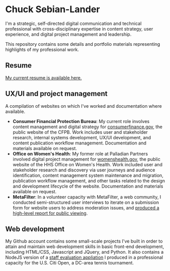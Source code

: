 # Chuck Sebian-Lander
I'm a strategic, self-directed digital communication and technical professional with cross-disciplinary expertise in content strategy, user experience, and digital project management and leadership.

This repository contains some details and portfolio materials representing highlights of my professional work.

## Resume
[My current resume is available here.](https://github.com/csebianlander/csl-portfolio/blob/main/Resume%20-%20Sebian-Lander%2C%20Chuck.pdf)

## UX/UI and project management
A compilation of websites on which I've worked and documentation where available.

- **Consumer Financial Protection Bureau**: My current role involves content management and digital strategy for [consumerfinance.gov](https://www.consumerfinance.gov), the public website of the CFPB. Work includes user and stakeholder research, internal systems development, UX/UI development, and content publication workflow management. Documentation and materials available on request.
- **Office on Women's Health**: My former role at Palladian Partners involved digital project management for [womenshealth.gov](https://www.womenshealth.gov), the public website of the HHS Office on Women's Health. Work included user and stakeholder research and discovery via user journeys and audience identification, content management system maintenance and migration, publication workflow management, and other tasks related to the design and development lifecycle of the website. Documentation and materials available on request.
- **MetaFilter**: In a volunteer capacity with MetaFilter, a web community, I conducted semi-structured user interviews to iterate on a submission form for website users to address moderation issues, and [produced a high-level report for public viewing](https://github.com/csebianlander/csl-portfolio/blob/main/MetaFilter%20-%20User%20Interviews%20and%20Results.pdf).

## Web development
My Github account contains some small-scale projects I've built in order to attain and maintain web development skills in basic front-end development, including HTML/CSS, Javascript and JQuery, and Python. It also contains a NodeJS version of a [staff evaluation appliation](https://github.com/csebianlander/cobpe2021) I produced in a professional capacity for the U.S. Citi Open, a DC-area tennis tournament.
